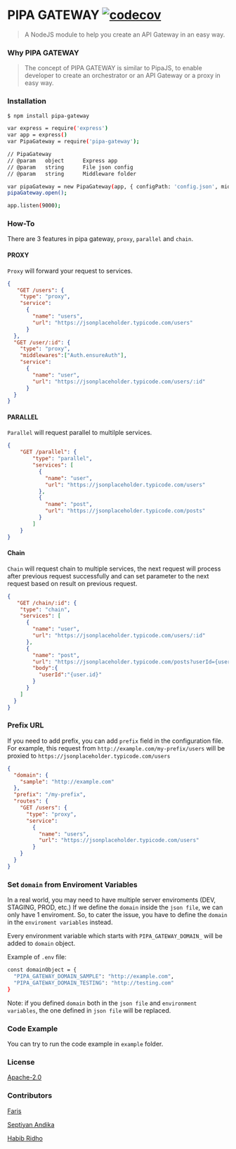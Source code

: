 # PIPA GATEWAY [![codecov](https://codecov.io/gh/SeptiyanAndika/pipa-gateway/branch/master/graph/badge.svg)](https://codecov.io/gh/SeptiyanAndika/pipa-gateway)

> A NodeJS module to help you create an API Gateway in an easy way.

### Why PIPA GATEWAY

> The concept of PIPA GATEWAY is similar to PipaJS, to enable developer to create an orchestrator or an API Gateway or a proxy in easy way.

### Installation

```bash
$ npm install pipa-gateway

var express = require('express')
var app = express()
var PipaGateway = require('pipa-gateway');

// PipaGateway
// @param   object      Express app
// @param   string      File json config
// @param   string      Middleware folder

var pipaGateway = new PipaGateway(app, { configPath: 'config.json', middlewarePath: 'middleware' });
pipaGateway.open();

app.listen(9000);

```

### How-To

There are 3 features in pipa gateway, `proxy`, `parallel` and `chain`.

#### PROXY
`Proxy` will forward your request to services.
```json
{
   "GET /users": {
    "type": "proxy",
    "service":
      {
        "name": "users",
        "url": "https://jsonplaceholder.typicode.com/users"
      }
  },
  "GET /user/:id": {
    "type": "proxy",
    "middlewares":["Auth.ensureAuth"],
    "service":
      {
        "name": "user",
        "url": "https://jsonplaceholder.typicode.com/users/:id"
      }
  }
}
```

#### PARALLEL
`Parallel` will request parallel to multilple services.
```json
{
    "GET /parallel": {
        "type": "parallel",
        "services": [
          {
            "name": "user",
            "url": "https://jsonplaceholder.typicode.com/users"
          },
          {
            "name": "post",
            "url": "https://jsonplaceholder.typicode.com/posts"
          }
        ]
    }
}
```

#### Chain
`Chain` will request chain to multiple services, the next request will process after previous request successfully and can set parameter to the next request based on result on previous request.
```json
{
   "GET /chain/:id": {
    "type": "chain",
    "services": [
      {
        "name": "user",
        "url": "https://jsonplaceholder.typicode.com/users/:id"
      },
      {
        "name": "post",
        "url": "https://jsonplaceholder.typicode.com/posts?userId={user.id}",
        "body":{
          "userId":"{user.id}"
        }
      }
    ]
  }
}
```

### Prefix URL
If you need to add prefix, you can add `prefix` field in the configuration file. For example, this request from `http://example.com/my-prefix/users` will be proxied to `https://jsonplaceholder.typicode.com/users`
```json
{
  "domain": {
    "sample": "http://example.com"
  },
  "prefix": "/my-prefix",
  "routes": {
    "GET /users": {
      "type": "proxy",
      "service":
        {
          "name": "users",
          "url": "https://jsonplaceholder.typicode.com/users"
        }
    }
  }
}
```

### Set `domain` from Enviroment Variables
In a real world, you may need to have multiple server enviroments (DEV, STAGING, PROD, etc.)
If we define the `domain` inside the `json file`, we can only have 1 enviroment.
So, to cater the issue, you have to define the `domain` in the `enviroment variables` instead.

Every environment variable which starts with `PIPA_GATEWAY_DOMAIN_` will be added to `domain` object. 

Example of `.env` file:
```bash
const domainObject = {
  "PIPA_GATEWAY_DOMAIN_SAMPLE": "http://example.com",
  "PIPA_GATEWAY_DOMAIN_TESTING": "http://testing.com"
}  
```

Note: if you defined `domain` both in the `json file` and `environment variables`, the one defined in `json file` will be replaced. 


### Code Example

You can try to run the code example in `example` folder.

### License

[Apache-2.0](LICENSE)

### Contributors
[Faris](https://github.com/madebyais)

[Septiyan Andika](https://github.com/septiyanandika)

[Habib Ridho](https://github.com/habibridho)
